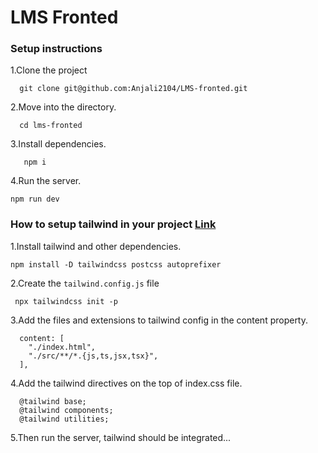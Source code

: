 # LMS Fronted

### Setup instructions

1.Clone the project

```
  git clone git@github.com:Anjali2104/LMS-fronted.git
```

2.Move into the directory.

```
  cd lms-fronted
```

3.Install dependencies.

```
   npm i
```

4.Run the server.

```
npm run dev
```

### How to setup tailwind in your project [Link](https://tailwindcss.com/docs/guides/vite)

1.Install tailwind and other dependencies.

```
npm install -D tailwindcss postcss autoprefixer
```

2.Create the `tailwind.config.js` file

```
 npx tailwindcss init -p
```

3.Add the files and extensions to tailwind config in the content property.

```
  content: [
    "./index.html",
    "./src/**/*.{js,ts,jsx,tsx}",
  ],
```

4.Add the tailwind directives on the top of index.css file.

```
  @tailwind base;
  @tailwind components;
  @tailwind utilities;
```

5.Then run the server, tailwind should be integrated...
